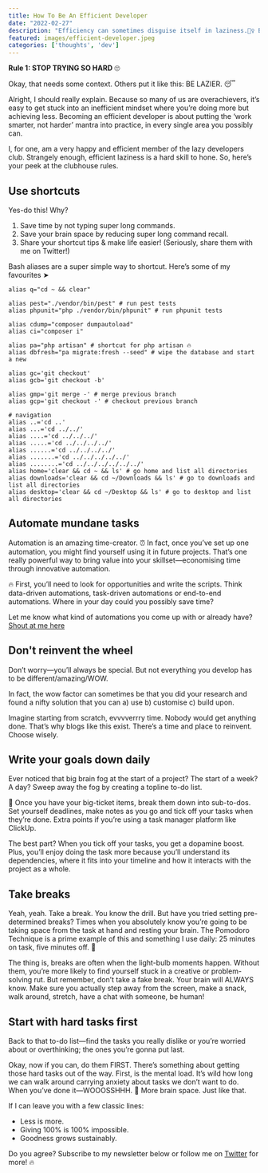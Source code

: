 ```yaml
---
title: How To Be An Efficient Developer
date: "2022-02-27"
description: "Efficiency can sometimes disguise itself in laziness.🕵️‍♀️ But if you’re being clever, you’ll spot your opportunities to streamline, economise & optimise your workflow."
featured: images/efficient-developer.jpeg
categories: ['thoughts', 'dev']
---
```


**Rule 1: STOP TRYING SO HARD** 🙄

Okay, that needs some context. Others put it like this: BE LAZIER. 😴  

Alright, I should really explain. Because so many of us are overachievers, it’s easy to get stuck into an inefficient mindset where you’re doing more but achieving less. Becoming an efficient developer is about putting the ‘work smarter, not harder’ mantra into practice, in every single area you possibly can.

I, for one, am a very happy and efficient member of the lazy developers club. Strangely enough, efficient laziness is a hard skill to hone. So, here’s your peek at the clubhouse rules.

## Use shortcuts

Yes-do this! Why?

1) Save time by not typing super long commands.
2) Save your brain space by reducing super long command recall.
3) Share your shortcut tips & make life easier! (Seriously, share them with me on Twitter!)

Bash aliases are a super simple way to shortcut. Here’s some of my favourites ➤

```shell
alias q="cd ~ && clear"

alias pest="./vendor/bin/pest" # run pest tests
alias phpunit="php ./vendor/bin/phpunit" # run phpunit tests

alias cdump="composer dumpautoload"
alias ci="composer i"

alias pa="php artisan" # shortcut for php artisan 🔥
alias dbfresh="pa migrate:fresh --seed" # wipe the database and start a new

alias gc='git checkout'
alias gcb='git checkout -b'

alias gmp='git merge -' # merge previous branch
alias gcp='git checkout -' # checkout previous branch

# navigation
alias ..='cd ..'
alias ...='cd ../../'
alias ....='cd ../../../'
alias .....='cd ../../../../'
alias ......='cd ../../../../'
alias .......='cd ../../../../../'
alias ........='cd ../../../../../../'
alias home='clear && cd ~ && ls' # go home and list all directories
alias downloads='clear && cd ~/Downloads && ls' # go to downloads and list all directories
alias desktop='clear && cd ~/Desktop && ls' # go to desktop and list all directories
```

## Automate mundane tasks

Automation is an amazing time-creator. ⏰ In fact, once you’ve set up one automation, you might find yourself using it in future projects. That’s one really powerful way to bring value into your skillset—economising time through innovative automation. 

🔥 First, you’ll need to look for opportunities and write the scripts. Think data-driven automations, task-driven automations or end-to-end automations. Where in your day could you possibly save time?

Let me know what kind of automations you come up with or already have? [Shout at me here](https://twitter.com/joelwmale)

## Don't reinvent the wheel

Don’t worry—you’ll always be special. But not everything you develop has to be different/amazing/WOW. 

In fact, the wow factor can sometimes be that you did your research and found a nifty solution that you can a) use b) customise c) build upon. 

Imagine starting from scratch, evvvverrry time. Nobody would get anything done. That’s why blogs like this exist. There’s a time and place to reinvent. Choose wisely.

## Write your goals down daily

Ever noticed that big brain fog at the start of a project? The start of a week? A day? Sweep away the fog by creating a topline to-do list. 

🚀 Once you have your big-ticket items, break them down into sub-to-dos. Set yourself deadlines, make notes as you go and tick off your tasks when they’re done. Extra points if you’re using a task manager platform like ClickUp.

The best part? When you tick off your tasks, you get a dopamine boost. Plus, you’ll enjoy doing the task more because you’ll understand its dependencies, where it fits into your timeline and how it interacts with the project as a whole.

## Take breaks

Yeah, yeah. Take a break. You know the drill. But have you tried setting pre-determined breaks? Times when you absolutely know you’re going to be taking space from the task at hand and resting your brain. The Pomodoro Technique is a prime example of this and something I use daily: 25 minutes on task, five minutes off. 🍅 

The thing is, breaks are often when the light-bulb moments happen. Without them, you’re more likely to find yourself stuck in a creative or problem-solving rut. But remember, don’t take a fake break. Your brain will ALWAYS know. Make sure you actually step away from the screen, make a snack, walk around, stretch, have a chat with someone, be human!

## Start with hard tasks first

Back to that to-do list—find the tasks you really dislike or you’re worried about or overthinking; the ones you’re gonna put last. 

Okay, now if you can, do them FIRST. There’s something about getting those hard tasks out of the way. First, is the mental load. It’s wild how long we can walk around carrying anxiety about tasks we don’t want to do. When you’ve done it—WOOOSSHHH. 💨 More brain space. Just like that.

If I can leave you with a few classic lines: 

- Less is more.
- Giving 100% is 100% impossible.
- Goodness grows sustainably. 

Do you agree? Subscribe to my newsletter below or follow me on [Twitter](https://twitter.com/joelwmale) for more! 🔥
